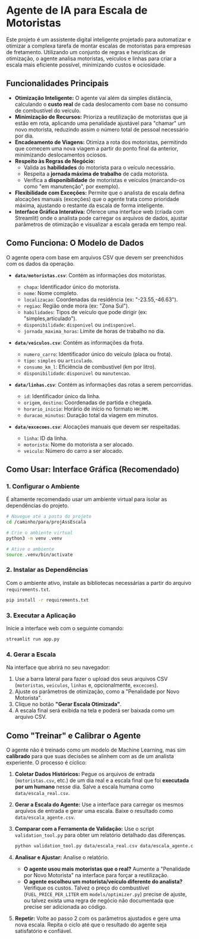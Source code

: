 # Agente de IA para Escala de Motoristas

Este projeto é um assistente digital inteligente projetado para automatizar e otimizar a complexa tarefa de montar escalas de motoristas para empresas de fretamento. Utilizando um conjunto de regras e heurísticas de otimização, o agente analisa motoristas, veículos e linhas para criar a escala mais eficiente possível, minimizando custos e ociosidade.

## Funcionalidades Principais

- **Otimização Inteligente:** O agente vai além da simples distância, calculando o **custo real** de cada deslocamento com base no consumo de combustível do veículo.
- **Minimização de Recursos:** Prioriza a reutilização de motoristas que já estão em rota, aplicando uma penalidade ajustável para "chamar" um novo motorista, reduzindo assim o número total de pessoal necessário por dia.
- **Encadeamento de Viagens:** Otimiza a rota dos motoristas, permitindo que comecem uma nova viagem a partir do ponto final da anterior, minimizando deslocamentos ociosos.
- **Respeito às Regras de Negócio:**
  - Valida as **habilidades** do motorista para o veículo necessário.
  - Respeita a **jornada máxima de trabalho** de cada motorista.
  - Verifica a **disponibilidade** de motoristas e veículos (marcando-os como "em manutenção", por exemplo).
- **Flexibilidade com Exceções:** Permite que o analista de escala defina alocações manuais (exceções) que o agente trata como prioridade máxima, ajustando o restante da escala de forma inteligente.
- **Interface Gráfica Interativa:** Oferece uma interface web (criada com Streamlit) onde o analista pode carregar os arquivos de dados, ajustar parâmetros de otimização e visualizar a escala gerada em tempo real.

## Como Funciona: O Modelo de Dados

O agente opera com base em arquivos CSV que devem ser preenchidos com os dados da operação.

- **`data/motoristas.csv`**: Contém as informações dos motoristas.
  - `chapa`: Identificador único do motorista.
  - `nome`: Nome completo.
  - `localizacao`: Coordenadas da residência (ex: "-23.55,-46.63").
  - `regiao`: Região onde mora (ex: "Zona Sul").
  - `habilidades`: Tipos de veículo que pode dirigir (ex: "simples,articulado").
  - `disponibilidade`: `disponivel` ou `indisponivel`.
  - `jornada_maxima_horas`: Limite de horas de trabalho no dia.

- **`data/veiculos.csv`**: Contém as informações da frota.
  - `numero_carro`: Identificador único do veículo (placa ou frota).
  - `tipo`: `simples` ou `articulado`.
  - `consumo_km_l`: Eficiência de combustível (km por litro).
  - `disponibilidade`: `disponivel` ou `manutencao`.

- **`data/linhas.csv`**: Contém as informações das rotas a serem percorridas.
  - `id`: Identificador único da linha.
  - `origem`, `destino`: Coordenadas de partida e chegada.
  - `horario_inicio`: Horário de início no formato `HH:MM`.
  - `duracao_minutos`: Duração total da viagem em minutos.

- **`data/excecoes.csv`**: Alocações manuais que devem ser respeitadas.
  - `linha`: ID da linha.
  - `motorista`: Nome do motorista a ser alocado.
  - `veiculo`: Número do carro a ser alocado.

## Como Usar: Interface Gráfica (Recomendado)

### 1. Configurar o Ambiente
É altamente recomendado usar um ambiente virtual para isolar as dependências do projeto.

```bash
# Navegue até a pasta do projeto
cd /caminho/para/projAssEscala

# Crie o ambiente virtual
python3 -m venv .venv

# Ative o ambiente
source .venv/bin/activate
```

### 2. Instalar as Dependências
Com o ambiente ativo, instale as bibliotecas necessárias a partir do arquivo `requirements.txt`.

```bash
pip install -r requirements.txt
```

### 3. Executar a Aplicação
Inicie a interface web com o seguinte comando:

```bash
streamlit run app.py
```

### 4. Gerar a Escala
Na interface que abrirá no seu navegador:
1.  Use a barra lateral para fazer o upload dos seus arquivos CSV (`motoristas`, `veiculos`, `linhas` e, opcionalmente, `excecoes`).
2.  Ajuste os parâmetros de otimização, como a "Penalidade por Novo Motorista".
3.  Clique no botão **"Gerar Escala Otimizada"**.
4.  A escala final será exibida na tela e poderá ser baixada como um arquivo CSV.

## Como "Treinar" e Calibrar o Agente

O agente não é treinado como um modelo de Machine Learning, mas sim **calibrado** para que suas decisões se alinhem com as de um analista experiente. O processo é cíclico:

1.  **Coletar Dados Históricos:** Pegue os arquivos de entrada (`motoristas.csv`, etc.) de um dia real e a escala final que foi **executada por um humano** nesse dia. Salve a escala humana como `data/escala_real.csv`.

2.  **Gerar a Escala do Agente:** Use a interface para carregar os mesmos arquivos de entrada e gerar uma escala. Baixe o resultado como `data/escala_agente.csv`.

3.  **Comparar com a Ferramenta de Validação:** Use o script `validation_tool.py` para obter um relatório detalhado das diferenças.

    ```bash
    python validation_tool.py data/escala_real.csv data/escala_agente.csv
    ```

4.  **Analisar e Ajustar:** Analise o relatório.
    - **O agente usou mais motoristas que o real?** Aumente a "Penalidade por Novo Motorista" na interface para forçar a reutilização.
    - **O agente escolheu um motorista/veículo diferente do analista?** Verifique os custos. Talvez o preço do combustível (`FUEL_PRICE_PER_LITER` em `models/optimizer.py`) precise de ajuste, ou talvez exista uma regra de negócio não documentada que precise ser adicionada ao código.

5.  **Repetir:** Volte ao passo 2 com os parâmetros ajustados e gere uma nova escala. Repita o ciclo até que o resultado do agente seja satisfatório e confiável.
